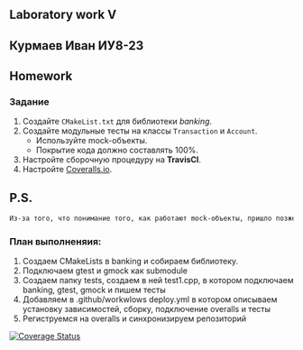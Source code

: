 ## Laboratory work V 

## Курмаев Иван ИУ8-23


## Homework

### Задание
1. Создайте `CMakeList.txt` для библиотеки *banking*.
2. Создайте модульные тесты на классы `Transaction` и `Account`.
    * Используйте mock-объекты.
    * Покрытие кода должно составлять 100%.
3. Настройте сборочную процедуру на **TravisCI**.
4. Настройте [Coveralls.io](https://coveralls.io/).

## P.S.
```sh
Из-за того, что понимание того, как работают mock-объекты, пришло позже написания обычных gtest-тестов для Transaction и Account, то для Account есть обе версии тестов: и mock, и gtest.
```
### План выполненяия:
1. Создаем CMakeLists в banking и собираем библиотеку.
2. Подключаем gtest и gmock как submodule
3. Создаем папку tests, создаем в ней test1.cpp, в котором подключаем banking, gtest, gmock и пишем тесты
4. Добавляем в .github/workwlows deploy.yml в котором описываем установку зависимостей, сборку, подключение overalls и тесты
5. Региструемся на overalls и синхронизируем репозиторий

[![Coverage Status](https://coveralls.io/repos/github/M1nerwion/TMP_lab05/badge.svg?branch=master)](https://coveralls.io/github/M1nerwion/TMP_lab05?branch=master)
